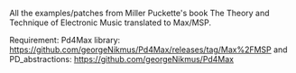 All the examples/patches from Miller Puckette's book The Theory and Technique of Electronic Music translated to Max/MSP.

Requirement: Pd4Max library: https://github.com/georgeNikmus/Pd4Max/releases/tag/Max%2FMSP
and PD_abstractions: https://github.com/georgeNikmus/Pd4Max
